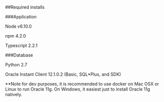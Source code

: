 ##Required installs

###Application

Node v6.10.0

npm 4.2.0

Typescript 2.2.1

###Database

Python 2.7

Oracle Instant Client 12.1.0.2 (Basic, SQL*Plus, and SDK)

**Note for dev purposes, it is recommended to use docker on Mac OSX or Linux to run Oracle 11g.  On Windows, it easiest just to install Oracle 11g natively.
